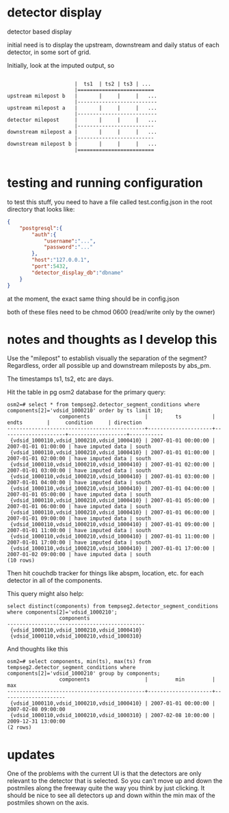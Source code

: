 # detector display

detector based display

initial need is to display the upstream, downstream and daily status
of each detector, in some sort of grid.

Initially, look at the imputed output, so

~~~

                      |  ts1  | ts2 | ts3 | ...
                      |=========================
upstream milepost b   |       |     |     |   ...
                      |--------------------------
upstream milepost a   |       |     |     |   ...
                      |--------------------------
detector milepost     |       |     |     |   ...
                      |-------------------------
downstream milepost a |       |     |     |   ...
                      |-------------------------
downstream milepost b |       |     |     |   ...
                      |=========================


~~~

# testing and running configuration

to test this stuff, you need to have a file called test.config.json in
the root directory that looks like:

``` json
{
    "postgresql":{
        "auth":{
            "username":"...",
            "password":"..."
        },
        "host":"127.0.0.1",
        "port":5432,
        "detector_display_db":"dbname"
    }
}
```

at the moment, the exact same thing should be in config.json

both of these files need to be chmod 0600 (read/write only by the owner)

# notes and thoughts as I develop this

Use the "milepost" to establish visually the separation of the
segment?  Regardless, order all possible up and downstream mileposts
by abs_pm.

The timestamps ts1, ts2, etc are days.

Hit the table in pg osm2 database for the primary query:

```
osm2=# select * from tempseg2.detector_segment_conditions where components[2]='vdsid_1000210' order by ts limit 10;
                 components                  |         ts          |        endts        |     condition     | direction
---------------------------------------------+---------------------+---------------------+-------------------+-----------
 {vdsid_1000110,vdsid_1000210,vdsid_1000410} | 2007-01-01 00:00:00 | 2007-01-01 01:00:00 | have imputed data | south
 {vdsid_1000110,vdsid_1000210,vdsid_1000410} | 2007-01-01 01:00:00 | 2007-01-01 02:00:00 | have imputed data | south
 {vdsid_1000110,vdsid_1000210,vdsid_1000410} | 2007-01-01 02:00:00 | 2007-01-01 03:00:00 | have imputed data | south
 {vdsid_1000110,vdsid_1000210,vdsid_1000410} | 2007-01-01 03:00:00 | 2007-01-01 04:00:00 | have imputed data | south
 {vdsid_1000110,vdsid_1000210,vdsid_1000410} | 2007-01-01 04:00:00 | 2007-01-01 05:00:00 | have imputed data | south
 {vdsid_1000110,vdsid_1000210,vdsid_1000410} | 2007-01-01 05:00:00 | 2007-01-01 06:00:00 | have imputed data | south
 {vdsid_1000110,vdsid_1000210,vdsid_1000410} | 2007-01-01 06:00:00 | 2007-01-01 09:00:00 | have imputed data | south
 {vdsid_1000110,vdsid_1000210,vdsid_1000410} | 2007-01-01 09:00:00 | 2007-01-01 11:00:00 | have imputed data | south
 {vdsid_1000110,vdsid_1000210,vdsid_1000410} | 2007-01-01 11:00:00 | 2007-01-01 17:00:00 | have imputed data | south
 {vdsid_1000110,vdsid_1000210,vdsid_1000410} | 2007-01-01 17:00:00 | 2007-01-02 09:00:00 | have imputed data | south
(10 rows)
```

Then hit couchdb tracker for things like abspm, location, etc. for
each detector in all of the components.

This query might also help:

```
select distinct(components) from tempseg2.detector_segment_conditions where components[2]='vdsid_1000210';
                 components
---------------------------------------------
 {vdsid_1000110,vdsid_1000210,vdsid_1000410}
 {vdsid_1000110,vdsid_1000210,vdsid_1000310}
```

And thoughts like this

```
osm2=# select components, min(ts), max(ts) from tempseg2.detector_segment_conditions where components[2]='vdsid_1000210' group by components;
                 components                  |         min         |         max
---------------------------------------------+---------------------+---------------------
 {vdsid_1000110,vdsid_1000210,vdsid_1000410} | 2007-01-01 00:00:00 | 2007-02-08 09:00:00
 {vdsid_1000110,vdsid_1000210,vdsid_1000310} | 2007-02-08 10:00:00 | 2009-12-31 13:00:00
(2 rows)
```

# updates

One of the problems with the current UI is that the detectors are only
relevant to the detector that is selected.  So you can't move up and
down the postmiles along the freeway quite the way you think by just
clicking.  It should be nice to see all detectors up and down within
the min max of the postmiles shown on the axis.
